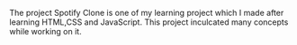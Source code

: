 The project Spotify Clone is one of my learning project which I made after learning HTML,CSS and JavaScript. This project inculcated many concepts while working on it.
